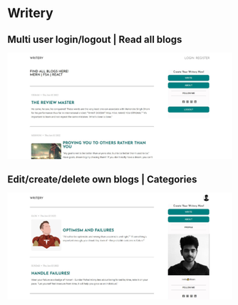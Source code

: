 # Writery
## Multi user login/logout | Read all blogs 
![alt text](https://github.com/vikram1155/writery/blob/main/images/snip.JPG?raw=true)
## Edit/create/delete own blogs | Categories
![alt text](https://github.com/vikram1155/writery/blob/main/images/snip1.JPG?raw=true)

